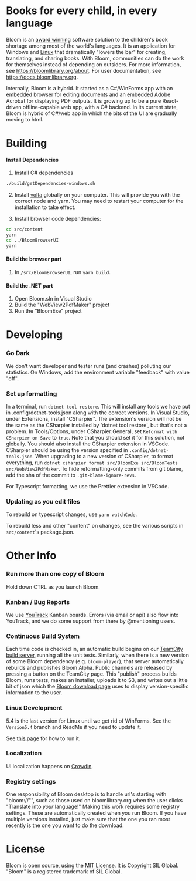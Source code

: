 # Books for every child, in every language

Bloom is an [award winning](http://allchildrenreading.org/sil-international-wins-enabling-writers-prize-for-software-solution-to-childrens-book-shortage/) software solution to the children's book shortage among most of the world's languages. It is an application for Windows and [Linux](https://bloomlibrary.org/page/create/linux) that dramatically "lowers the bar" for creating, translating, and sharing books. With Bloom, communities can do the work for themselves instead of depending on outsiders. For more information, see https://bloomlibrary.org/about. For user documentation, see https://docs.bloomlibrary.org.

Internally, Bloom is a hybrid. It started as a C#/WinForms app with an embedded browser for editing documents and an embedded Adobe Acrobat for displaying PDF outputs. It is growing up to be a pure React-driven offline-capable web app, with a C# backend. In its current state, Bloom is hybrid of C#/web app in which the bits of the UI are gradually moving to html.

# Building

#### Install Dependencies

1. Install C# dependencies

```bash
./build/getDependencies-windows.sh
```

2. Install [volta](https://docs.volta.sh/guide/getting-started) globally on your computer. This will provide you with the correct node and yarn. You may need to restart your computer for the installation to take effect.   

3. Install browser code dependencies:

```bash
cd src/content
yarn
cd ../BloomBrowserUI
yarn
```

#### Build the browser part

1. In `/src/BloomBrowserUI`, run `yarn build`.

#### Build the .NET part

1. Open Bloom.sln in Visual Studio
2. Build the "WebView2PdfMaker" project
3. Run the "BloomExe" project

# Developing

### Go Dark

We don't want developer and tester runs (and crashes) polluting our statistics. On Windows, add the environment variable "feedback" with value "off".

### Set up formatting

In a terminal, run `dotnet tool restore`. This will install any tools we have put in .config/dotnet-tools.json along with the correct versions.
In Visual Studio, under Extensions, install "CSharpier". The extension's version will not be the same as the CSharpier installed by 'dotnet tool restore', but that's not a problem.
In Tools/Options, under CSharpier:General, set `Reformat with CSharpier on Save` to `true`. Note that you should set it for this solution, not globally.
You should also install the CSharpier extension in VSCode.
CSharpier should be using the version specified in `.config/dotnet-tools.json`.
When upgrading to a new version of CSharpier, to format everything, run `dotnet csharpier format src/BloomExe src/BloomTests src/WebView2PdfMaker`.
To hide reformatting-only commits from git blame, add the sha of the commit to `.git-blame-ignore-revs`.

For Typescript formatting, we use the Prettier extension in VSCode.

### Updating as you edit files

To rebuild on typescript changes, use `yarn watchCode`.

To rebuild less and other "content" on changes, see the various scripts in `src/content`'s package.json.

# Other Info

### Run more than one copy of Bloom

Hold down CTRL as you launch Bloom.

### Kanban / Bug Reports

We use [YouTrack](https://issues.bloomlibrary.org) Kanban boards. Errors (via email or api) also flow into YouTrack, and we do some support from there by @mentioning users.

### Continuous Build System

Each time code is checked in, an automatic build begins on our [TeamCity build server](https://build.palaso.org/project/Bloom), running all the unit tests. Similarly, when there is a new version of some Bloom dependency (e.g. `bloom-player`), that server automatically rebuilds and publishes Bloom Alpha. Public channels are released by pressing a button on the TeamCity page. This "publish" process builds Bloom, runs tests, makes an installer, uploads it to S3, and writes out a little bit of json which the [Bloom download page](http://bloomlibrary.org/downloads) uses to display version-specific information to the user.

### Linux Development

5.4 is the last version for Linux until we get rid of WinForms.
See the `Version5.4` branch and ReadMe if you need to update it.

See [this page](https://bloomlibrary.org/page/create/linux) for how to run it.

### Localization

UI localization happens on [Crowdin](https://crowdin.com/project/sil-bloom).

### Registry settings

One responsibility of Bloom desktop is to handle url's starting with "bloom://"", such as those used on bloomlibrary.org when the user clicks "Translate into _your_ language!" Making this work requires some registry settings. These are automatically created when you run Bloom. If you have multiple versions installed, just make sure that the one you ran most recently is the one you want to do the download.

# License

Bloom is open source, using the [MIT License](http://sil.mit-license.org). It is Copyright SIL Global.
"Bloom" is a registered trademark of SIL Global.
